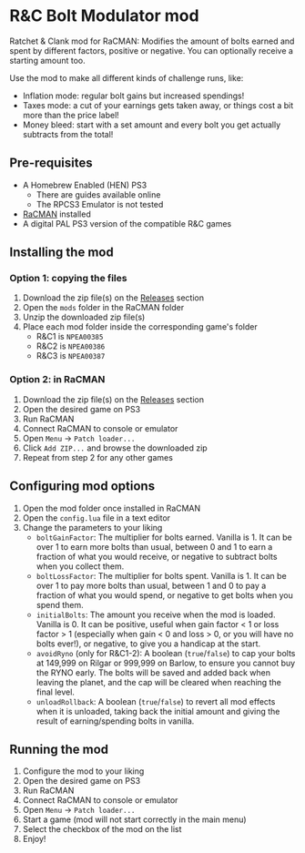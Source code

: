 # R&C Bolt Modulator mod

Ratchet & Clank mod for RaCMAN: Modifies the amount of bolts earned and spent by different factors, positive or negative. You can optionally receive a starting amount too.

Use the mod to make all different kinds of challenge runs, like:
- Inflation mode: regular bolt gains but increased spendings!
- Taxes mode: a cut of your earnings gets taken away, or things cost a bit more than the price label!
- Money bleed: start with a set amount and every bolt you get actually subtracts from the total!

## Pre-requisites

- A Homebrew Enabled (HEN) PS3
  - There are guides available online
  - The RPCS3 Emulator is not tested
- [RaCMAN](https://github.com/MichaelRelaxen/racman) installed
- A digital PAL PS3 version of the compatible R&C games

## Installing the mod

### Option 1: copying the files

1. Download the zip file(s) on the [Releases](https://github.com/Alados5/rac_bolt_modulator/releases) section
2. Open the `mods` folder in the RaCMAN folder
3. Unzip the downloaded zip file(s)
4. Place each mod folder inside the corresponding game's folder
   - R&C1 is `NPEA00385`
   - R&C2 is `NPEA00386`
   - R&C3 is `NPEA00387`

### Option 2: in RaCMAN

1. Download the zip file(s) on the [Releases](https://github.com/Alados5/rac_bolt_modulator/releases) section
2. Open the desired game on PS3
3. Run RaCMAN
4. Connect RaCMAN to console or emulator
5. Open `Menu` -> `Patch loader...`
6. Click `Add ZIP...` and browse the downloaded zip
7. Repeat from step 2 for any other games

## Configuring mod options

1. Open the mod folder once installed in RaCMAN
2. Open the `config.lua` file in a text editor
3. Change the parameters to your liking
   - `boltGainFactor`: The multiplier for bolts earned. Vanilla is 1. It can be over 1 to earn more bolts than usual, between 0 and 1 to earn a fraction of what you would receive, or negative to subtract bolts when you collect them.
   - `boltLossFactor`: The multiplier for bolts spent. Vanilla is 1. It can be over 1 to pay more bolts than usual, between 1 and 0 to pay a fraction of what you would spend, or negative to get bolts when you spend them.
   - `initialBolts`: The amount you receive when the mod is loaded. Vanilla is 0. It can be positive, useful when gain factor < 1 or loss factor > 1 (especially when gain < 0 and loss > 0, or you will have no bolts ever!), or negative, to give you a handicap at the start.
   - `avoidRyno` (only for R&C1-2): A boolean (`true`/`false`) to cap your bolts at 149,999 on Rilgar or 999,999 on Barlow, to ensure you cannot buy the RYNO early. The bolts will be saved and added back when leaving the planet, and the cap will be cleared when reaching the final level.
   - `unloadRollback`: 	A boolean (`true`/`false`) to revert all mod effects when it is unloaded, taking back the initial amount and giving the result of earning/spending bolts in vanilla.

## Running the mod

1. Configure the mod to your liking
2. Open the desired game on PS3
3. Run RaCMAN
4. Connect RaCMAN to console or emulator
5. Open `Menu` -> `Patch loader...`
6. Start a game (mod will not start correctly in the main menu)
7. Select the checkbox of the mod on the list
8. Enjoy!
